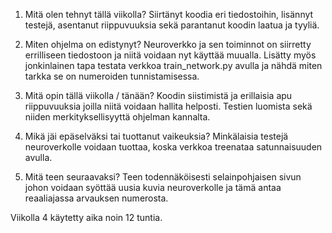 1. Mitä olen tehnyt tällä viikolla?
Siirtänyt koodia eri tiedostoihin, lisännyt testejä, asentanut riippuvuuksia sekä parantanut koodin laatua ja tyyliä.

2. Miten ohjelma on edistynyt?
Neuroverkko ja sen toiminnot on siirretty errilliseen tiedostoon ja niitä voidaan nyt käyttää muualla. Lisätty myös jonkinlainen tapa testata verkkoa train_network.py avulla ja nähdä miten tarkka se on numeroiden tunnistamisessa.

3. Mitä opin tällä viikolla / tänään?
Koodin siistimistä ja erillaisia apu riippuvuuksia joilla niitä voidaan hallita helposti. Testien luomista sekä niiden merkityksellisyyttä ohjelman kannalta.

4. Mikä jäi epäselväksi tai tuottanut vaikeuksia?
Minkälaisia testejä neuroverkolle voidaan tuottaa, koska verkkoa treenataa satunnaisuuden avulla.

5. Mitä teen seuraavaksi?
Teen todennäköisesti selainpohjaisen sivun johon voidaan syöttää uusia kuvia neuroverkolle ja tämä antaa reaaliajassa arvauksen numerosta.

Viikolla 4 käytetty aika noin 12 tuntia.